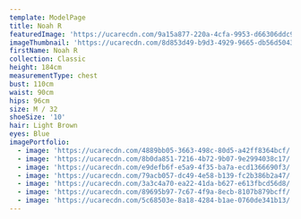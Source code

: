 ```yaml
---
template: ModelPage
title: Noah R
featuredImage: 'https://ucarecdn.com/9a15a877-220a-4cfa-9953-d66306ddc9c2/'
imageThumbnail: 'https://ucarecdn.com/8d853d49-b9d3-4929-9665-db56d50435e7/'
firstName: Noah R
collection: Classic
height: 184cm
measurementType: chest
bust: 110cm
waist: 90cm
hips: 96cm
size: M / 32
shoeSize: '10'
hair: Light Brown
eyes: Blue
imagePortfolio:
  - image: 'https://ucarecdn.com/4889bb05-3663-498c-80d5-a42ff8364bcf/'
  - image: 'https://ucarecdn.com/8b0da851-7216-4b72-9b07-9e2994038c17/'
  - image: 'https://ucarecdn.com/e9defb6f-e5a9-4f35-ba7a-ecd1366690f3/'
  - image: 'https://ucarecdn.com/79acb057-dc49-4e58-b139-fc2b386b2a47/'
  - image: 'https://ucarecdn.com/3a3c4a70-ea22-41da-b627-e613fbcd56d8/'
  - image: 'https://ucarecdn.com/89695b97-7c67-4f9a-8ecb-8107b879bcff/'
  - image: 'https://ucarecdn.com/5c68503e-8a18-4284-b1ae-0760de341b13/'
---
```



